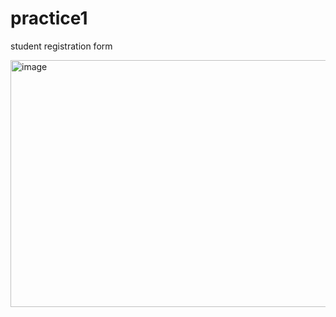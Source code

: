 # practice1
student registration form

<img width="846" height="395" alt="image" src="https://github.com/user-attachments/assets/29493716-f714-4503-aabd-376c5fc5249a" />
